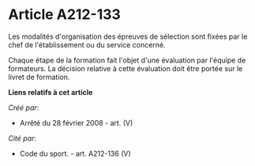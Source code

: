 # Article A212-133

Les modalités d'organisation des épreuves de sélection sont fixées par le chef de l'établissement ou du service concerné.

Chaque étape de la formation fait l'objet d'une évaluation par l'équipe de formateurs. La décision relative à cette
évaluation doit être portée sur le livret de formation.

**Liens relatifs à cet article**

_Créé par_:

  - Arrêté du 28 février 2008 - art. (V)

_Cité par_:

  - Code du sport. - art. A212-136 (V)
